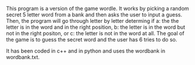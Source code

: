This program is a version of the game wordle. It works by picking a random
secret 5 letter word from a bank and then asks the user to input a guess. Then, 
the program will go through letter by letter determing if a: the the letter is 
in the word and in the right position, b: the letter is in the word but not in
the right positon, or c: the letter is not in the word at all. The goal of the 
game is to guess the secret word and the user has 6 tries to do so.

It has been coded in c++ and in python and uses the wordbank in wordbank.txt.
